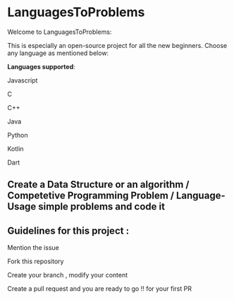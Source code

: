 # LanguagesToProblems
Welcome to LanguagesToProblems:

This is especially an open-source project for all the new beginners.
Choose any language  as mentioned below:

<b>Languages supported</b>:

Javascript

C

C++

Java

Python

Kotlin

Dart

## Create a Data Structure or an algorithm / Competetive Programming Problem / Language- Usage simple problems and code it

## Guidelines for this project :

Mention the issue

Fork this repository 

Create your branch , modify your content

Create a pull request and you are ready to go !! for your first PR


